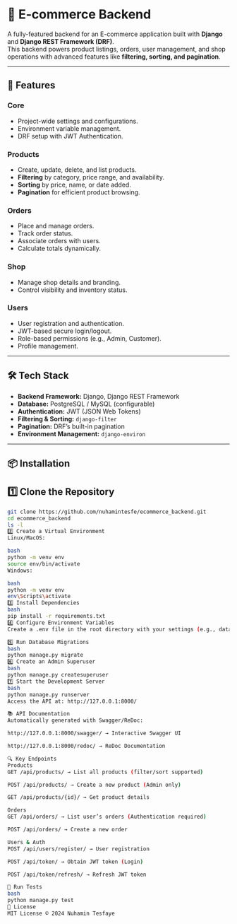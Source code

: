 # 🛒 E-commerce Backend

A fully-featured backend for an E-commerce application built with **Django** and **Django REST Framework (DRF)**.  
This backend powers product listings, orders, user management, and shop operations with advanced features like **filtering, sorting, and pagination**.

---

## 🚀 Features

### **Core**
- Project-wide settings and configurations.
- Environment variable management.
- DRF setup with JWT Authentication.

### **Products**
- Create, update, delete, and list products.
- **Filtering** by category, price range, and availability.
- **Sorting** by price, name, or date added.
- **Pagination** for efficient product browsing.

### **Orders**
- Place and manage orders.
- Track order status.
- Associate orders with users.
- Calculate totals dynamically.

### **Shop**
- Manage shop details and branding.
- Control visibility and inventory status.

### **Users**
- User registration and authentication.
- JWT-based secure login/logout.
- Role-based permissions (e.g., Admin, Customer).
- Profile management.

---

## 🛠️ Tech Stack

- **Backend Framework:** Django, Django REST Framework
- **Database:** PostgreSQL / MySQL (configurable)
- **Authentication:** JWT (JSON Web Tokens)
- **Filtering & Sorting:** `django-filter`
- **Pagination:** DRF’s built-in pagination
- **Environment Management:** `django-environ`

---

## 📦 Installation

## 1️⃣ Clone the Repository  
```bash
git clone https://github.com/nuhamintesfe/ecommerce_backend.git
cd ecommerce_backend
ls -l
2️⃣ Create a Virtual Environment
Linux/MacOS:

bash
python -m venv env
source env/bin/activate
Windows:

bash
python -m venv env
env\Scripts\activate
3️⃣ Install Dependencies
bash
pip install -r requirements.txt
4️⃣ Configure Environment Variables
Create a .env file in the root directory with your settings (e.g., database credentials, secret keys).

5️⃣ Run Database Migrations
bash
python manage.py migrate
6️⃣ Create an Admin Superuser
bash
python manage.py createsuperuser
7️⃣ Start the Development Server
bash
python manage.py runserver
Access the API at: http://127.0.0.1:8000/

📚 API Documentation
Automatically generated with Swagger/ReDoc:

http://127.0.0.1:8000/swagger/ → Interactive Swagger UI

http://127.0.0.1:8000/redoc/ → ReDoc Documentation

🔍 Key Endpoints
Products
GET /api/products/ → List all products (filter/sort supported)

POST /api/products/ → Create a new product (Admin only)

GET /api/products/{id}/ → Get product details

Orders
GET /api/orders/ → List user’s orders (Authentication required)

POST /api/orders/ → Create a new order

Users & Auth
POST /api/users/register/ → User registration

POST /api/token/ → Obtain JWT token (Login)

POST /api/token/refresh/ → Refresh JWT token

🧪 Run Tests
bash
python manage.py test
📜 License
MIT License © 2024 Nuhamin Tesfaye
